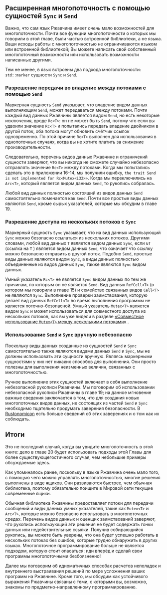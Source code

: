 ## Расширенная многопоточность с помощью сущностей `Sync` и `Send`

Важно, что сам язык Ржавчина имеет *очень* мало возможностей для многопоточности. Почти все функции многопоточности о которых мы говорили в этой главе, были частью встроенной библиотеки, а не языка. Ваши исходы работы с многопоточностью не ограничиваются языком или встроенной библиотекой; Вы можете написать свой собственный многопоточный возможности или использовать возможности написанные другими.

Тем не менее, в язык встроены два подхода многопоточности: `std::marker` сущности `Sync` и `Send`.

### Разрешение передачи во владение между потоками с помощью `Send`

Маркерная сущность `Send` указывает, что владение видом данных выполняющим `Send`, может передаваться между потоками. Почти каждый вид данных Ржавчины является видом `Send`, но есть некоторые исключения, вроде `Rc<T>`: он не может быть `Send`, потому что если вы удвоили значение `Rc<T>` и попытались передать владение двойником в другой поток, оба потока могут обновить счётчик ссылок одновременно. По этой причине `Rc<T>` выполнен для использования в однопоточных случаях, когда вы не хотите платить за снижение производительности.

Следовательно, перечень видов данных Ржавчине и ограничений сущности заверяют, что вы никогда не сможете случайно небезопасно отправлять значение `Rc<T>` между потоками. Когда мы попытались сделать это в приложении 16-14, мы получили ошибку, `the trait Send is not implemented for Rc<Mutex<i32>>`. Когда мы переключились на `Arc<T>`, который является видом данных `Send`, то рукопись собралась.

Любой вид данных полностью состоящий из видов данных `Send` самостоятельно помечается как `Send`. Почти все простые виды данных являются `Send`, кроме сырых указателей, которые мы обсудим в главе 19.

### Разрешение доступа из нескольких потоков с `Sync`

Маркерный сущность `Sync` указывает, что на вид данных использующий `Sync` можно безопасно ссылаться из нескольких потоков. Другими словами, любой вид данных `T` является видом данных `Sync`, если `&T` (ссылка на `T` ) является видом данных `Send`, что означает что ссылку можно безопасно отправить в другой поток. Подобно `Send`, простые виды данных являются видом `Sync`, а виды данных полностью объединенные из видов данных `Sync`, также являются `Sync` видом данных.

Умный указатель `Rc<T>` не является `Sync` видом данных по тем же причинам, по которым он не является `Send`. Вид данных `RefCell<T>` (о котором мы говорили в главе 15) и семейство связанных видов `Cell<T>` не являются `Sync`. Выполнение проверки заимствования, которую делает вид данных `RefCell<T>` во время выполнения программы не является поточно-безопасной. Умный указатель `Mutex<T>` является видом `Sync` и может использоваться для совместного доступа из нескольких потоков, как вы уже видели в разделе <a data-md-type="raw_html" href="ch16-03-shared-state.html#sharing-a-mutext-between-multiple-threads">«Совместное использование `Mutex<T>` между несколькими потоками»</a> <!-- ignore -->.

### Использование `Send` и `Sync` вручную небезопасно

Поскольку виды данных созданные из сущностей `Send` и `Sync` самостоятельно также являются видами данных `Send` и `Sync`, мы не должны использовать эти сущности вручную. Являясь маркерными сущностями у них нет никаких способов для выполнения. Они просто полезны для выполнения неизменных величин, связанных с многопоточностью.

Ручное выполнение этих сущностей включает в себя выполнение небезопасной рукописи Ржавчины. Мы поговорим об использовании небезопасной рукописи Ржавчины в главе 19; на данное мгновение важные сведения заключается в том, что для создания новых многопоточных видов данных, не состоящих из частей `Send` и `Sync` необходимо тщательно продумать заверения безопасности. В [Rustonomicon] есть больше сведений об этих заверениях и о том как их соблюдать.

## Итоги

Это не последний случай, когда вы увидите многопоточность в этой книге: дело в главе 20 будет использовать подходы этой Главы для более существующегостичного случая, чем небольшие примеры обсуждаемые здесь.

Как упоминалось ранее, поскольку в языке Ржавчина очень мало того, с помощью чего можно управлять многопоточностью, многие решения  выполнены в виде ящиков. Они развиваются быстрее, чем обычная библиотека, поэтому обязательно поищите в Мировой сети текущие современные ящики.

Обычная библиотека Ржавчины предоставляет потоки для передачи сообщений и виды данных умных указателей, такие как `Mutex<T>` и `Arc<T>`, которые можно безопасно использовать в многопоточных средах. Перечень видов данных и оценщик заимствований заверяют, что рукопись использующий эти решения не будет содержать гонки данных или недействительные ссылки. Получив собирающийся рукопись, вы можете быть уверены, что она будет успешно работать в нескольких потоках без ошибок, которые трудно обнаружить в других языках. Многопоточное программирование больше не является подходом, которую стоит опасаться: иди вперёд и сделай свои программы многопоточными безбоязненно!

Далее мы поговорим об идиоматичных способах расчетов неполадок и внутреннего выстраивания
 решений по мере усложнения ваших программ на Ржавчине. Кроме того, мы обсудим как устойчивого выражения Ржавчины связаны с теми, с которыми вы, возможно, знакомы по предметно-направленному программированию.


[Rustonomicon]: ../nomicon/index.html